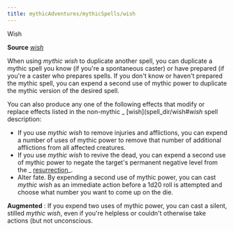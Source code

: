 ```yaml
---
title: mythicAdventures/mythicSpells/wish
---
```

Wish

**Source** [_wish_](spell_dir/wish#_wish)

When using _mythic wish_ to duplicate another spell, you can duplicate a mythic spell you know (if you're a spontaneous caster) or have prepared (if you're a caster who prepares spells. If you don't know or haven't prepared the mythic spell, you can expend a second use of mythic power to duplicate the mythic version of the desired spell.

You can also produce any one of the following effects that modify or replace effects listed in the non-mythic _ [wish](spell_dir/wish#_wish_ spell description:

- If you use _mythic wish_ to remove injuries and afflictions, you can expend a number of uses of mythic power to remove that number of additional afflictions from all affected creatures.
- If you use _mythic wish_ to revive the dead, you can expend a second use of mythic power to negate the target's permanent negative level from the _ [resurrection](spell_dir/resurrection#_resurrection)_.
- Alter fate. By expending a second use of mythic power, you can cast _mythic wish_ as an immediate action before a 1d20 roll is attempted and choose what number you want to come up on the die.

**Augmented** : If you expend two uses of mythic power, you can cast a silent, stilled _mythic wish_, even if you're helpless or couldn't otherwise take actions (but not unconscious.

